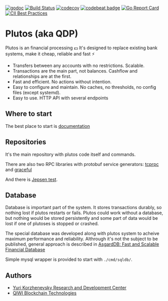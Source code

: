 [![godoc](https://godoc.org/github.com/qiwitech/qdp?status.svg)](https://godoc.org/github.com/qiwitech/qdp)
[![Build Status](https://travis-ci.org/qiwitech/qdp.svg?branch=master)](https://travis-ci.org/qiwitech/qdp/builds)
[![codecov](https://codecov.io/gh/qiwitech/qdp/branch/master/graph/badge.svg)](https://codecov.io/gh/qiwitech/qdp)
[![codebeat badge](https://codebeat.co/badges/1812545a-2f5c-4f43-98a3-31a26d0bfc38)](https://codebeat.co/projects/github-com-qiwitech-qdp-master)
[![Go Report Card](https://goreportcard.com/badge/github.com/qiwitech/qdp)](https://goreportcard.com/report/github.com/qiwitech/qdp)
[![CII Best Practices](https://bestpractices.coreinfrastructure.org/projects/2567/badge)](https://bestpractices.coreinfrastructure.org/projects/2567)


# Plutos (aka QDP)

Plutos is an financial processing 💵 It's designed to replace existing bank systems, make it cheap, reliable and fast ⚡

* Transfers between any accounts with no restrictions. Scalable.
* Transactions are the main part, not balances. Cashflow and relationships are at the first.
* Fast and efficient. No actions without intention.
* Easy to configure and maintain. No caches, no thresholds, no config files (except systemd).
* Easy to use. HTTP API with several endpoints

## Where to start

The best place to start is [documentation](./docs/index.md)

## Repositories

It's the main repository with plutos code itself and commands.

There are also two RPC libraries with protobuf service generators: [tcprpc](https://github.com/qiwitech/tcprpc) and [graceful](https://github.com/qiwitech/graceful)

And there is [Jepsen test](https://github.com/qiwitech/qdp-jepsen).

## Database

Database is important part of the system. It stores transactions durably, so nothing lost if plutos restarts or fails.
Plutos could work without a database, but nothing would be stored persistently and some part of data would be lost if one of plutoses is stopped or crashed.

The special database was developed along with plutos system to acheive maximum performance and reliability.
Althrough it's not the subject to be published, general approach is described in [AsgardDB: Fast and Scalable Financial Database](https://www.researchgate.net/publication/326816360_AsgardDB_Fast_and_Scalable_Financial_Database)

Simple mysql wrapper is provided to start with `./cmd/sqldb/`.

## Authors

* [Yuri Korzhenevsky Research and Development Center](https://www.rnd.center)
* [QIWI Blockchain Technologies](https://qiwi.tech)
